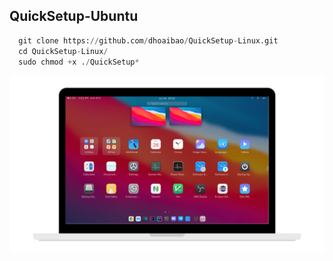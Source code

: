 ## QuickSetup-Ubuntu
```py
  git clone https://github.com/dhoaibao/QuickSetup-Linux.git
  cd QuickSetup-Linux/
  sudo chmod +x ./QuickSetup*
```
![image](./screen.png)
